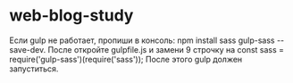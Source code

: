 # web-blog-study

Если gulp не работает, пропиши в консоль: npm install sass gulp-sass --save-dev. После откройте gulpfile.js
и замени 9 строчку на const sass = require('gulp-sass')(require('sass'));
После этого gulp должен запуститься.
